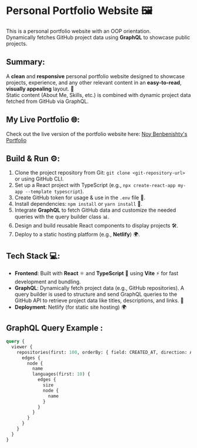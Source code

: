 # Personal Portfolio Website 🖼️

This is a personal portfolio website with an OOP orientation.<br/>
Dynamically fetches GitHub project data using **GraphQL** to showcase public projects.

## Summary:
A **clean** and **responsive** personal portfolio website designed to showcase projects, experience, and any other relevant content in an **easy-to-read**, **visually appealing** layout. 🎨<br/>
Static content (About Me, Skills, etc.) is combined with dynamic project data fetched from GitHub via GraphQL.

## My Live Portfolio 🌐:
Check out the live version of the portfolio website here: [Noy Benbenishty's Portfolio](https://noybenbenishty.netlify.app/)

## Build & Run ⚙️:
1. Clone the project repository from Git: `git clone <git-repository-url>` or using GitHub CLI.
2. Set up a React project with TypeScript (e.g., `npx create-react-app my-app --template typescript`).
3. Create GitHub token for usage & use in the `.env` file 🔑.
4. Install dependencies:  `npm install` or `yarn install` 🚀.
5. Integrate **GraphQL** to fetch GitHub data and customize the needed queries with the query builder class 📊.
6. Design and build reusable React components to display projects 🛠️.
7. Deploy to a static hosting platform (e.g., **Netlify**) 🌍.

## Tech Stack 💻:
- **Frontend**: Built with **React** ⚛️ and **TypeScript** 📝 using **Vite** ⚡️ for fast development and bundling.
- **GraphQL**: Dynamically fetch project data (e.g., GitHub repositories). A query builder is used to structure and send GraphQL queries to the GitHub API to retrieve project data like titles, descriptions, and links. 🔗
- **Deployment**: Netlify (for static site hosting) 🌍

## GraphQL Query Example :
```graphql
query {
  viewer {
    repositories(first: 100, orderBy: { field: CREATED_AT, direction: ASC }) {
      edges {
        node {
          name
          languages(first: 10) {
            edges {
              size
              node {
                name
              }
            }
          }
        }
      }
    }
  }
}
